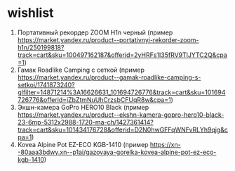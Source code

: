 # wishlist

1. Портативный рекордер ZOOM H1n черный (пример https://market.yandex.ru/product--portativnyi-rekorder-zoom-h1n/250199818?track=cart&sku=100497162187&offerid=2yHRFs1I35fRV9TlJYTC2Q&cpa=1)
2. Гамак Roadlike Camping с сеткой (пример https://market.yandex.ru/product--gamak-roadlike-camping-s-setkoi/1741873240?glfilter=14871214%3A16626631_101694726776&track=cart&sku=101694726776&offerid=jZbZtmNuUhCrzsbCFUqR8w&cpa=1)
3. Экшн-камера GoPro HERO10 Black (пример https://market.yandex.ru/product--ekshn-kamera-gopro-hero10-black-23-6mp-5312x2988-1720-ma-ch/1427361414?track=cart&sku=101434176728&offerid=D2N0hwGFFqWNFvRLYh9qjg&cpa=1)
4. Kovea Alpine Pot EZ-ECO KGB-1410 (пример https://xn--80aaa3bdwy.xn--p1ai/gazovaya-gorelka-kovea-alpine-pot-ez-eco-kgb-1410)
